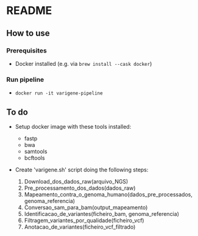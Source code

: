 # README

## How to use

### Prerequisites
- Docker installed (e.g. via `brew install --cask docker`)

### Run pipeline
- `docker run -it varigene-pipeline`

## To do
- Setup docker image with these tools installed:
    - fastp
    - bwa
    - samtools
    - bcftools

- Create 'varigene.sh' script doing the following steps:
    1. Download_dos_dados_raw(arquivo_NGS)
    2. Pre_processamento_dos_dados(dados_raw)
    3. Mapeamento_contra_o_genoma_humano(dados_pre_processados, genoma_referencia)
    4. Conversao_sam_para_bam(output_mapeamento)
    5. Identificacao_de_variantes(ficheiro_bam, genoma_referencia)
    6. Filtragem_variantes_por_qualidade(ficheiro_vcf)
    7. Anotacao_de_variantes(ficheiro_vcf_filtrado)

